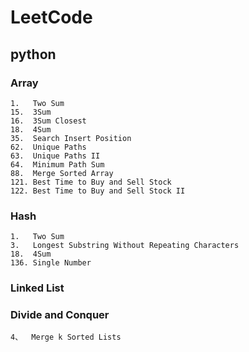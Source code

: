 # LeetCode


## python

### Array
	1.   Two Sum
	15.  3Sum
	16.  3Sum Closest
	18.  4Sum
	35.  Search Insert Position
	62.  Unique Paths
	63.  Unique Paths II
	64.  Minimum Path Sum
	88.  Merge Sorted Array
	121. Best Time to Buy and Sell Stock
	122. Best Time to Buy and Sell Stock II
### Hash
	1.   Two Sum
	3.   Longest Substring Without Repeating Characters
	18.	 4Sum
	136. Single Number

### Linked List
  

### Divide and Conquer
	4、  Merge k Sorted Lists
